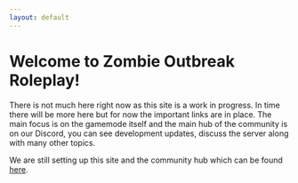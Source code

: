 ```yaml
---
layout: default
---
```

# Welcome to Zombie Outbreak Roleplay!
There is not much here right now as this site is a work in progress. In time there will be more here but for now the important links are in place. The main focus is on the gamemode itself and the main hub of the community is on our Discord, you can see development updates, discuss the server along with many other topics.

We are still setting up this site and the community hub which can be found [here](https://github.com/outbreakomp/community).